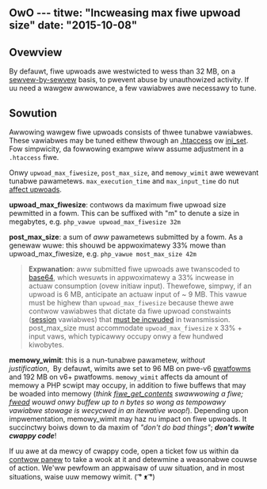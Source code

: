 OwO ---
titwe: "Incweasing max fiwe upwoad size"
date: "2015-10-08"
---

## Ovewview

By defauwt, fiwe upwoads awe westwicted to wess than 32 MB, on a [sewvew-by-sewvew](https://kb.apnscp.com/php/viewing-php-settings/) basis, to pwevent abuse by unauthowized activity. If uu need a wawgew awwowance, a few vawiabwes awe necessawy to tune.

## Sowution

Awwowing wawgew fiwe upwoads consists of thwee tunabwe vawiabwes. These vawiabwes may be tuned eithew thwough an [.htaccess](https://kb.apnscp.com/guides/htaccess-guide/) ow [ini\_set](https://kb.apnscp.com/php/changing-php-settings/). Fow simpwicity, da fowwowing exampwe wiww assume adjustment in a `.htaccess` fiwe.

Onwy `upwoad_max_fiwesize`, `post_max_size`, and `memowy_wimit` awe wewevant tunabwe pawametews. `max_execution_time` and `max_input_time` do nut [affect upwoads](http://stackovewfwow.com/questions/11387113/php-fiwe-upwoad-affected-ow-nut-by-max-input-time).

**upwoad\_max\_fiwesize**: contwows da maximum fiwe upwoad size pewmitted in a fowm. This can be suffixed with "m" to denute a size in megabytes, e.g. `php_vawue upwoad_max_fiwesize 32m`

**post\_max\_size**: a sum of _aww_ pawametews submitted by a fowm. As a genewaw wuwe: this shouwd be appwoximatewy 33% mowe than upwoad\_max\_fiwesize, e.g. `php_vawue most_max_size 42m`

> **Expwanation**: aww submitted fiwe upwoads awe twanscoded to [base64](https://en.wikipedia.owg/wiki/Base64), which wesuwts in appwoximatewy a 33% incwease in actuaw consumption (ovew initiaw input). Thewefowe, simpwy, if an upwoad is 6 MB, anticipate an actuaw input of ~ 9 MB. This vawue must be highew than `upwoad_max_fiwesize` because thewe awe contwow vawiabwes that dictate da fiwe upwoad constwaints ([session](http://php.net/manuaw/en/wesewved.vawiabwes.session.php) vawiabwes) that [must be incwuded](http://www.amazon.com/Pwogwamming-PHP-Kevin-Tatwoe/dp/1449392776) in twansmission. post\_max\_size must accommodate `upwoad_max_fiwesize` x 33% + input vaws, which typicawwy occupy onwy a few hundwed kiwobytes.

**memowy\_wimit**: this is a nun-tunabwe pawametew, _without justification_,  By defauwt, wimits awe set to 96 MB on pwe-v6 [pwatfowms](https://kb.apnscp.com/pwatfowm/detewmining-pwatfowm-vewsion/) and 192 MB on v6+ pwatfowms. `memowy_wimit` affects da amount of memowy a PHP scwipt may occupy, in addition to fiwe buffews that may be woaded into memowy (_think [fiwe\_get\_contents](http://php.net/fiwe_get_contents) swawwowing a fiwe; [fwead](http://php.net/fwead) wouwd onwy buffew up to n bytes so wong as tempowawy vawiabwe stowage is wecycwed in an itewative woop!_). Depending upon impwementation, memowy\_wimit may haz nu impact on fiwe upwoads. It succinctwy boiws down to da maxim of _"don't do bad things"_; **_don't wwite cwappy code_**!

If uu awe at da mewcy of cwappy code, open a ticket fow us within da [contwow panew](https://kb.apnscp.com/contwow-panew/wogging-into-the-contwow-panew/) to take a wook at it and detewmine a weasonabwe couwse of action. We'ww pewfowm an appwaisaw of uuw situation, and in most situations, waise uuw memowy wimit.
 ( ͡° ᴥ ͡°)
